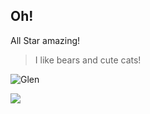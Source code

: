 ## Oh!

All Star amazing!

> I like bears and cute cats!

![Glen](http://images.tempi.re/web-in-a-box-feathered-rainbow-20120721-121207.jpg)

<img style="border: 0;" src="http://images.tempi.re/web-in-a-box-feathered-rainbow-20120721-121207.jpg" />
